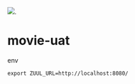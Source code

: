 [![](https://tokei.rs/b1/github/b4456609/movie-uat)](https://github.com/b4456609/movie-uat).
# movie-uat

env
```
export ZUUL_URL=http://localhost:8080/
```